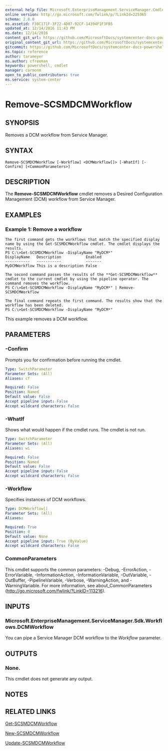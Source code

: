 ```yaml
---
external help file: Microsoft.EnterpriseManagement.ServiceManager.Cmdlets.dll-Help.xml
online version: http://go.microsoft.com/fwlink/p/?LinkId=225365
schema: 2.0.0
ms.assetid: F30C171F-3F22-4D07-92CF-14394F1F3FB5
updated_at: 12/14/2016 11:43 PM
ms.date: 12/14/2016
content_git_url: https://github.com/MicrosoftDocs/systemcenter-docs-powershell/blob/master/systemcenter-cmdlets/SystemCenter2016/ServiceManager/v1.0/Remove-SCSMDCMWorkflow.md
original_content_git_url: https://github.com/MicrosoftDocs/systemcenter-docs-powershell/blob/master/systemcenter-cmdlets/SystemCenter2016/ServiceManager/v1.0/Remove-SCSMDCMWorkflow.md
gitcommit: https://github.com/MicrosoftDocs/systemcenter-docs-powershell/blob/96cd9bd2780eb6b78c540fa00d3b8a4313e3ed40/systemcenter-cmdlets/SystemCenter2016/ServiceManager/v1.0/Remove-SCSMDCMWorkflow.md
ms.topic: reference
author: tarameyer
ms.author: cfreeman
keywords: powershell, cmdlet
manager: carmonm
open_to_public_contributors: true
ms.service: system-center
---
```


# Remove-SCSMDCMWorkflow

## SYNOPSIS
Removes a DCM workflow from Service Manager.

## SYNTAX

```
Remove-SCSMDCMWorkflow [-Workflow] <DCMWorkflow[]> [-WhatIf] [-Confirm] [<CommonParameters>]
```

## DESCRIPTION
The **Remove-SCSMDCMWorkflow** cmdlet removes a Desired Configuration Management (DCM) workflow from Service Manager.

## EXAMPLES

### Example 1: Remove a workflow
```
The first command gets the workflows that match the specified display name by using the Get-SCSMDCMWorkflow cmdlet. The cmdlet displays the results. 
PS C:\>Get-SCSMDCMWorkflow -DisplayName "MyDCM*"
DisplayName   Description           Enabled
-----------   -----------           -------
MyDCMWorkflow This is a description False

The second command passes the results of the **Get-SCSMDCMWorkflow** cmdlet to the current cmdlet by using the pipeline operator. The command removes the workflow. 
PS C:\>Get-SCSMDCMWorkflow -DisplayName "MyDCM*" | Remove-SCSMDCMWorkflow 

The final command repeats the first command. The results show that the workflow has been deleted. 
PS C:\>Get-SCSMDCMWorkflow -DisplayName "MyDCM*"
```

This example removes a DCM workflow.

## PARAMETERS

### -Confirm
Prompts you for confirmation before running the cmdlet.

```yaml
Type: SwitchParameter
Parameter Sets: (All)
Aliases: cf

Required: False
Position: Named
Default value: False
Accept pipeline input: False
Accept wildcard characters: False
```

### -WhatIf
Shows what would happen if the cmdlet runs.
The cmdlet is not run.

```yaml
Type: SwitchParameter
Parameter Sets: (All)
Aliases: wi

Required: False
Position: Named
Default value: False
Accept pipeline input: False
Accept wildcard characters: False
```

### -Workflow
Specifies instances of DCM workflows.

```yaml
Type: DCMWorkflow[]
Parameter Sets: (All)
Aliases: 

Required: True
Position: 0
Default value: None
Accept pipeline input: True (ByValue)
Accept wildcard characters: False
```

### CommonParameters
This cmdlet supports the common parameters: -Debug, -ErrorAction, -ErrorVariable, -InformationAction, -InformationVariable, -OutVariable, -OutBuffer, -PipelineVariable, -Verbose, -WarningAction, and -WarningVariable. For more information, see about_CommonParameters (http://go.microsoft.com/fwlink/?LinkID=113216).

## INPUTS

### Microsoft.EnterpriseManagement.ServiceManager.Sdk.Workflows.DCMWorkflow
You can pipe a Service Manager DCM workflow to the *Workflow* parameter.

## OUTPUTS

### None.
This cmdlet does not generate any output.

## NOTES

## RELATED LINKS

[Get-SCSMDCMWorkflow](xref:SystemCenter2016/ServiceManager/v1.0/Get-SCSMDCMWorkflow.md)

[New-SCSMDCMWorkflow](xref:SystemCenter2016/ServiceManager/v1.0/New-SCSMDCMWorkflow.md)

[Update-SCSMDCMWorkflow](xref:SystemCenter2016/ServiceManager/v1.0/Update-SCSMDCMWorkflow.md)

